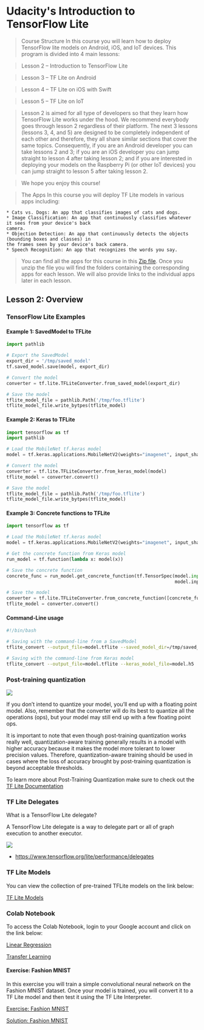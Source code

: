 # Udacity's Introduction to TensorFlow Lite

> Course Structure
> In this course you will learn how to deploy TensorFlow lite models on Android, iOS, and IoT devices.
> This program is divided into 4 main lessons:

> Lesson 2 – Introduction to TensorFlow Lite

> Lesson 3 – TF Lite on Android

> Lesson 4 – TF Lite on iOS with Swift

> Lesson 5 – TF Lite on IoT

> Lesson 2 is aimed for all type of developers so that they learn how TensorFlow Lite works under the
> hood. We recommend everybody goes through lesson 2 regardless of their platform. The next 3 lessons
> (lessons 3, 4, and 5) are designed to be completely independent of each other and therefore, they
> all share similar sections that cover the same topics. Consequently, if you are an Android developer
> you can take lessons 2 and 3; if you are an iOS developer you can jump straight to lesson 4 after
> taking lesson 2; and if you are interested in deploying your models on the Raspberry Pi (or other
> IoT devices) you can jump straight to lesson 5 after taking lesson 2.

> We hope you enjoy this course!

> The Apps
> In this course you will deploy TF Lite models in various apps including:

    * Cats vs. Dogs: An app that classifies images of cats and dogs.
    * Image Classification: An app that continuously classifies whatever it sees from your device's back
    camera.
    * Objection Detection: An app that continuously detects the objects (bounding boxes and classes) in
    the frames seen by your device's back camera.
    * Speech Recognition: An app that recognizes the words you say.

> You can find all the apps for this course in this [Zip
file](https://video.udacity-data.com/topher/2019/September/5d8e8cb3_tflite-apps/tflite-apps.zip).
> Once you unzip the file you will find the folders containing the corresponding apps for each
> lesson. We will also provide links to the individual apps later in each lesson.

## Lesson 2: Overview


### TensorFlow Lite Examples

#### Example 1: SavedModel to TFLite

```python
import pathlib

# Export the SavedModel
export_dir = '/tmp/saved_model'
tf.saved_model.save(model, export_dir)

# Convert the model
converter = tf.lite.TFLiteConverter.from_saved_model(export_dir)

# Save the model
tflite_model_file = pathlib.Path('/tmp/foo.tflite')
tflite_model_file.write_bytpes(tflite_model)
```

#### Example 2: Keras to TFLite

```python
import tensorflow as tf
import pathlib

# Load the MobileNet tf.keras model
model = tf.keras.applications.MobileNetV2(weights="imagenet", input_shape=(224, 224, 3))

# Convert the model
converter = tf.lite.TFLiteConverter.from_keras_model(model)
tflite_model = converter.convert()

# Save the model
tflite_model_file = pathlib.Path('/tmp/foo.tflite')
tflite_model_file.write_bytpes(tflite_model)
```

#### Example 3: Concrete functions to TFLite

```python
import tensorflow as tf

# Load the MobileNet tf.keras model
model = tf.keras.applications.MobileNetV2(weights="imagenet", input_shape=(224, 224, 3))

# Get the concrete function from Keras model
run_model = tf.function(lambda x: model(x))

# Save the concrete function
concrete_func = run_model.get_concrete_function(tf.TensorSpec(model.input[0].shape,
                                                              model.inputs[0]dtype))

# Save the model
converter = tf.lite.TFLiteConverter.from_concrete_function([concrete_func])
tflite_model = converter.convert()

```

#### Command-Line usage

```bash
#!/bin/bash

# Saving with the command-line from a SavedModel
tflite_convert --output_file=model.tflite --saved_model_dir=/tmp/saved_model

# Saving with the command-line from Keras model
tflite_convert --output_file=model.tflite --keras_model_file=model.h5
```

### Post-training quantization

![](https://www.tensorflow.org/lite/performance/images/optimization.jpg)

If you don’t intend to quantize your model, you’ll end up with a floating point model. Also,
remember that the converter will do its best to quantize all the operations (ops), but your model
may still end up with a few floating point ops.

It is important to note that even though post-training quantization works really well,
quantization-aware training generally results in a model with higher accuracy because it makes the
model more tolerant to lower precision values. Therefore, quantization-aware training should be used
in cases where the loss of accuracy brought by post-training quantization is beyond acceptable
thresholds.

To learn more about Post-Training Quantization make sure to check out the [TF Lite Documentation](https://www.tensorflow.org/lite/performance/post_training_quantization)

### TF Lite Delegates

What is a TensorFlow Lite delegate?

A TensorFlow Lite delegate is a way to delegate part or all of graph execution to another executor.

![]("./inc/delegates.png")

* https://www.tensorflow.org/lite/performance/delegates

### TF Lite Models

You can view the collection of pre-trained TFLite models on the link below:

[TF Lite Models](https://www.tensorflow.org/lite/models)

### Colab Notebook

To access the Colab Notebook, login to your Google account and click on the link below:

[Linear Regression](https://colab.research.google.com/github/tensorflow/examples/blob/master/courses/udacity_intro_to_tensorflow_lite/tflite_c01_linear_regression.ipynb)

[Transfer Learning](https://colab.research.google.com/github/tensorflow/examples/blob/master/courses/udacity_intro_to_tensorflow_lite/tflite_c02_transfer_learning.ipynb)

#### Exercise: Fashion MNIST

In this exercise you will train a simple convolutional
neural network on the Fashion MNIST dataset. Once your model is trained, you will convert it to a TF
Lite model and then test it using the TF Lite Interpreter.

[Exercise: Fashion MNIST](https://colab.research.google.com/github/tensorflow/examples/blob/master/courses/udacity_intro_to_tensorflow_lite/tflite_c03_exercise_convert_model_to_tflite.ipynb)

[Solution: Fashion MNIST](https://colab.research.google.com/github/tensorflow/examples/blob/master/courses/udacity_intro_to_tensorflow_lite/tflite_c04_exercise_convert_model_to_tflite_solution.ipynb)
